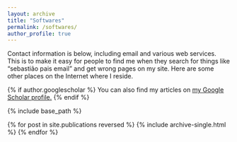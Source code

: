 ```yaml
---
layout: archive
title: "Softwares"
permalink: /softwares/
author_profile: true
---
```

Contact information is below, including email and various web services.  This is to make it easy for people to find me when they search for things like “sebastião pais email” and get wrong pages on my site.  Here are some other places on the Internet where I reside.

{% if author.googlescholar %}
  You can also find my articles on <u><a href="{{author.googlescholar}}">my Google Scholar profile</a>.</u>
{% endif %}

{% include base_path %}

{% for post in site.publications reversed %}
  {% include archive-single.html %}
{% endfor %}
